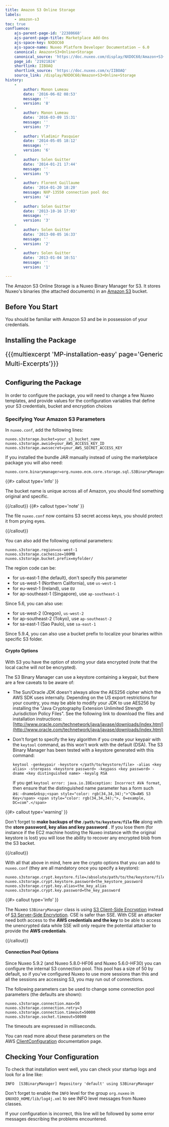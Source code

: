 ```yaml
---
title: Amazon S3 Online Storage
labels:
    - amazon-s3
toc: true
confluence:
    ajs-parent-page-id: '22380668'
    ajs-parent-page-title: Marketplace Add-Ons
    ajs-space-key: NXDOC60
    ajs-space-name: Nuxeo Platform Developer Documentation — 6.0
    canonical: Amazon+S3+Online+Storage
    canonical_source: 'https://doc.nuxeo.com/display/NXDOC60/Amazon+S3+Online+Storage'
    page_id: '21921824'
    shortlink: IIBOAQ
    shortlink_source: 'https://doc.nuxeo.com/x/IIBOAQ'
    source_link: /display/NXDOC60/Amazon+S3+Online+Storage
history:
    - 
        author: Manon Lumeau
        date: '2016-06-02 08:53'
        message: ''
        version: '8'
    - 
        author: Manon Lumeau
        date: '2016-03-09 15:31'
        message: ''
        version: '7'
    - 
        author: Vladimir Pasquier
        date: '2014-05-05 18:12'
        message: ''
        version: '6'
    - 
        author: Solen Guitter
        date: '2014-01-21 17:44'
        message: ''
        version: '5'
    - 
        author: Florent Guillaume
        date: '2014-01-20 18:20'
        message: NXP-13550 connection pool doc
        version: '4'
    - 
        author: Solen Guitter
        date: '2013-10-16 17:03'
        message: ''
        version: '3'
    - 
        author: Solen Guitter
        date: '2013-08-05 16:33'
        message: ''
        version: '2'
    - 
        author: Solen Guitter
        date: '2013-01-04 10:51'
        message: ''
        version: '1'

---
```

The Amazon S3 Online Storage is a Nuxeo Binary Manager for S3\. It stores Nuxeo's binaries (the attached documents) in an [Amazon S3](http://aws.amazon.com/s3/) bucket.

## Before You Start

You should be familiar with Amazon S3 and be in possession of your credentials.

## Installing the Package

<span style="color: rgb(0,0,0);font-size: 20.0px;line-height: 1.5;">{{{multiexcerpt 'MP-installation-easy' page='Generic Multi-Excerpts'}}}</span>

## <span style="color: rgb(0,0,0);font-size: 20.0px;line-height: 1.5;">Configuring the Package</span>

In order to configure the package, you will need to change a few Nuxeo templates, and provide values for the configuration variables that define your S3 credentials, bucket and encryption choices

### Specifying Your Amazon S3 Parameters

In `nuxeo.conf`, add the following lines:

```
nuxeo.s3storage.bucket=your_s3_bucket_name
nuxeo.s3storage.awsid=your_AWS_ACCESS_KEY_ID
nuxeo.s3storage.awssecret=your_AWS_SECRET_ACCESS_KEY

```

If you installed the bundle JAR manually instead of using the marketplace package you will also need:

```
nuxeo.core.binarymanager=org.nuxeo.ecm.core.storage.sql.S3BinaryManager
```

{{#> callout type='info' }}

The bucket name is unique across all of Amazon, you should find something original and specific.

{{/callout}} {{#> callout type='note' }}

The file `nuxeo.conf` now contains S3 secret access keys, you should protect it from prying eyes.

{{/callout}}

You can also add the following optional parameters:

```
nuxeo.s3storage.region=us-west-1
nuxeo.s3storage.cachesize=100MB
nuxeo.s3storage.bucket.prefix=myfolder/ 
```

The region code can be:

*   for us-east-1 (the default), don't specify this parameter
*   for us-west-1 (Northern California), use `us-west-1`
*   for eu-west-1 (Ireland), use `EU`
*   for ap-southeast-1 (Singapore), use `ap-southeast-1`

Since 5.6, you can also use:

*   for us-west-2 (Oregon), `us-west-2`
*   for ap-southeast-2 (Tokyo), use `ap-southeast-2`
*   for sa-east-1 (Sao Paulo), use `sa-east-1`

Since 5.9.4, you can also use a bucket prefix to localize your binaries within specific S3 folder.

#### Crypto Options

With S3 you have the option of storing your data encrypted (note that the local cache will _not_ be encrypted).

The S3 Binary Manager can use a keystore containing a keypair, but there are a few caveats to be aware of:

*   The Sun/Oracle JDK doesn't always allow the AES256 cipher which the AWS SDK uses internally. Depending on the US export restrictions for your country, you may be able to modify your JDK to use AES256 by installing the "Java Cryptography Extension Unlimited Strength Jurisdiction Policy Files". See the following link to download the files and installation instructions:
    [http://www.oracle.com/technetwork/java/javase/downloads/index.html](http://www.oracle.com/technetwork/java/javase/downloads/index.html)

*   Don't forget to specify the key algorithm if you create your keypair with the `keytool` command, as this won't work with the default (DSA). The S3 Binary Manager has been tested with a keystore generated with this command:

    ```
    keytool -genkeypair -keystore </path/to/keystore/file> -alias <key alias> -storepass <keystore password> -keypass <key password> -dname <key distinguished name> -keyalg RSA
    ```

    If you get&nbsp;`keytool error: java.io.IOException: Incorrect AVA format`, then ensure that the distinguished name parameter has a form such as:&nbsp;`-dname&nbsp;<span style="color: rgb(34,34,34);">"CN=AWS S3 Key</span> <span style="color: rgb(34,34,34);">, O=example, DC=com".</span>`

{{#> callout type='warning' }}

Don't forget to **make backups of the `/path/to/keystore/file` file** along with the **store password, key alias and key password** . If you lose them (for instance if the EC2 machine hosting the Nuxeo instance with the original keystore is lost) you will lose the ability to recover any encrypted blob from the S3 backet.

{{/callout}}

With all that above in mind, here are the crypto options that you can add to `nuxeo.conf` (they are all&nbsp;mandatory once you specify a keystore):

```
nuxeo.s3storage.crypt.keystore.file=/absolute/path/to/the/keystore/file
nuxeo.s3storage.crypt.keystore.password=the_keystore_password
nuxeo.s3storage.crypt.key.alias=the_key_alias
nuxeo.s3storage.crypt.key.password=the_key_password

```

{{#> callout type='info' }}

The Nuxeo `S3BinaryManager` class is using [S3 Client-Side Encryption](http://docs.amazonwebservices.com/AmazonS3/latest/dev/UsingClientSideEncryption.html) instead of [S3 Server-Side Encrytption](http://docs.amazonwebservices.com/AmazonS3/latest/dev/UsingServerSideEncryption.html). CSE is safer than SSE. With CSE an attacker need both access to the **AWS credentials and the key** to be able to access the unencrypted data while SSE will only require the potential attacker to provide the **AWS credentials**.

{{/callout}}

#### Connection Pool Options

Since Nuxeo 5.9.2 (and Nuxeo 5.8.0-HF06 and Nuxeo 5.6.0-HF30) you can configure the internal S3 connection pool. This pool has a size of 50 by default, so if you've configured Nuxeo to use more sessions than this and all the sessions are accessing S3, you may run out of connections.

The following parameters can be used to change some connection pool parameters (the defaults are shown):

```
nuxeo.s3storage.connection.max=50
nuxeo.s3storage.connection.retry=3
nuxeo.s3storage.connection.timeout=50000
nuxeo.s3storage.socket.timeout=50000
```

The timeouts are expressed in milliseconds.

You can read more about these parameters on the AWS&nbsp;[ClientConfiguration](http://docs.aws.amazon.com/AWSJavaSDK/latest/javadoc/com/amazonaws/ClientConfiguration.html)&nbsp;documentation page.

## Checking Your Configuration

To check that installation went well, you can check your startup logs and look for a line like:

```
INFO  [S3BinaryManager] Repository 'default' using S3BinaryManager

```

Don't forget to enable the `INFO` level for the group `org.nuxeo` in `$NUXEO_HOME/lib/log4j.xml` to see INFO level messages from Nuxeo classes.

If your configuration is incorrect, this line will be followed by some error messages describing the problems encountered.